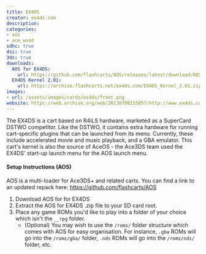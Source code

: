 ```yaml
---
title: EX4DS
creator: ex4ds.com
description:
categories:
- aos
- ace_wood
sdhc: true
dsi: true
3ds: true
downloads:
  AOS for EX4DS:
    url: https://github.com/flashcarts/AOS/releases/latest/download/AOS_EX4DS.zip
  EX4DS Kernel 2.01:
    url: https://archive.flashcarts.net/ex4ds.com/EX4DS_Kernel_2.01.zip
images:
- url: /assets/images/cards/ex4ds/front.png
website: https://web.archive.org/web/20130708155057/http://www.ex4ds.com/
---
```


The EX4DS is a cart based on R4iLS hardware, marketed as a SuperCard DSTWO competitor. Like the DSTWO, it contains extra hardware for running cart-specific plugins that can be launched from its menu. Currently, these include accelerated movie and music playback, and a GBA emulator. This cart's kernel is also the source of AceOS - the Ace3DS team used the EX4DS' start-up launch menu for the AOS launch menu.

#### Setup Instructions (AOS)
AOS is a multi-loader for Ace3DS+ and related carts. You can find a link to an updated repack here: <https://github.com/flashcarts/AOS>

1. Download AOS for for EX4DS
1. Extract the AOS for EX4DS .zip file to your SD card root.
1. Place any game ROMs you'd like to play into a folder of your choice which isn't the `__rpg` folder.
    - (Optional) You may wish to use the `/roms/` folder structure which comes with AOS for easy organisation. For instance, `.gba` ROMs will go into the `/roms/gba/` folder, `.nds` ROMs will go into the `/roms/nds/` folder, etc.
